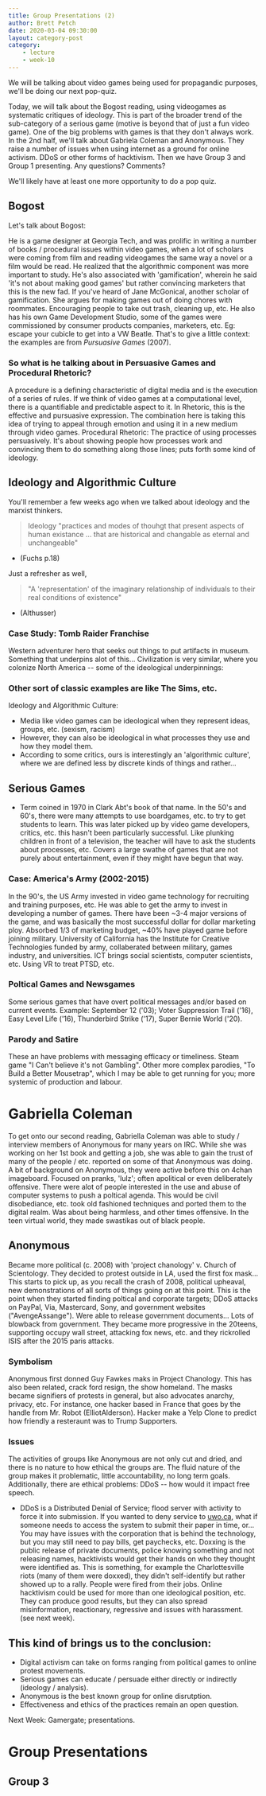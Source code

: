 ```yaml
---
title: Group Presentations (2)
author: Brett Petch
date: 2020-03-04 09:30:00
layout: category-post
category: 
    - lecture
    - week-10
---
```


We will be talking about video games being used for propagandic purposes, we'll be doing our next pop-quiz.

Today, we will talk about the Bogost reading, using videogames as systematic critiques of ideology. This is part of the broader trend of the sub-category of a serious game (motive is beyond that of just a fun video game). One of the big problems with games is that they don't always work. In the 2nd half, we'll talk about Gabriela Coleman and Anonymous. They raise a number of issues when using internet as a ground for online activism. DDoS or other forms of hacktivism. Then we have Group 3 and Group 1 presenting. Any questions? Comments?

We'll likely have at least one more opportunity to do a pop quiz.
## Bogost
Let's talk about Bogost:

He is a game designer at Georgia Tech, and was prolific in writing a number of books / procedural issues within video games, when a lot of scholars were coming from film and reading videogames the same way a novel or a film would be read. He realized that the algorithmic component was more important to study. He's also associated with 'gamification', wherein he said 'it's not about making good games' but rather convincing marketers that this is the new fad. If you've heard of Jane McGonical, another scholar of gamification. She argues for making games out of doing chores with roommates. Encouraging people to take out trash, cleaning up, etc. He also has his own Game Development Studio, some of the games were commissioned by consumer products companies, marketers, etc. Eg: escape your cubicle to get into a VW Beatle. That's to give a little context: the examples are from *Pursuasive Games* (2007).

### So what is he talking about in Persuasive Games and Procedural Rhetoric?
A procedure is a defining characteristic of digital media and is the execution of a series of rules. If we think of video games at a computational level, there is a quantifiable and predictable aspect to it. In Rhetoric, this is the effective and pursuasive expression. The combination here is taking this idea of trying to appeal through emotion and using it in a new medium through video games. Procedural Rhetoric: The practice of using processes persuasively. It's about showing people how processes work and convincing them to do something along those lines; puts forth some kind of ideology.

## Ideology and Algorithmic Culture
You'll remember a few weeks ago when we talked about ideology and the marxist thinkers.
>Ideology "practices and modes of thouhgt that present aspects of human existance ... that are historical and changable as eternal and unchangeable" 
- (Fuchs p.18)

Just a refresher as well,
> "A 'representation' of the imaginary relationship of individuals to their real conditions of existence"
- (Althusser)

### Case Study: Tomb Raider Franchise
Western adventurer hero that seeks out things to put artifacts in museum. Something that underpins alot of this... Civilization is very similar, where you colonize North America -- some of the ideological underpinnings: 

### Other sort of classic examples are like The Sims, etc.
Ideology and Algorithmic Culture:
- Media like video games can be ideological when they represent ideas, groups, etc. (sexism, racism)
- However, they can also be ideological in what processes they use and how they model them.
- According to some critics, ours is interestingly an 'algorithmic culture', where we are defined less by discrete kinds of things and rather...

## Serious Games
- Term coined in 1970 in Clark Abt's book of that name. In the 50's and 60's, there were many attempts to use boardgames, etc. to try to get students to learn. This was later picked up by video game developers, critics, etc. this hasn't been particularly successful. Like plunking children in front of a television, the teacher will have to ask the students about processes, etc. Covers a large swathe of games that are not purely about entertainment, even if they might have begun that way. 

### Case: America's Army (2002-2015)
In the 90's, the US Army invested in video game technology for recruiting and training purposes, etc. He was able to get the army to invest in developing a number of games. There have been ~3-4 major versions of the game, and was basically the most successful dollar for dollar marketing ploy. Absorbed 1/3 of marketing budget, ~40% have played game before joining military. University of California has the Institute for Creative Technologies funded by army, collaberated between military, games industry, and universities. ICT brings social scientists, computer scientists, etc. Using VR to treat PTSD, etc. 

### Poltical Games and Newsgames
Some serious games that have overt political messages and/or based on current events. Example: September 12 ('03); Voter Suppression Trail ('16), Easy Level Life ('16), Thunderbird Strike ('17), Super Bernie World ('20).

### Parody and Satire
These an have problems with messaging efficacy or timeliness. Steam game "I Can't believe it's not Gambling". Other more complex parodies, "To Build a Better Mousetrap", which I may be able to get running for you; more systemic of production and labour. 

# Gabriella Coleman
To get onto our second reading, Gabriella Coleman was able to study / interview members of Anonymous for many years on IRC. While she was working on her 1st book and getting a job, she was able to gain the trust of many of the people / etc. reported on some of that Anonymous was doing. A bit of background on Anonymous, they were active before this on 4chan imageboard. Focused on pranks, 'lulz'; often apolitical or even deliberately offensive. There were alot of people interested in the use and abuse of computer systems to push a poltical agenda. This would be civil disobediance, etc. took old fashioned techniques and ported them to the digital realm. Was about being harmless, and other times offensive. In the teen virtual world, they made swastikas out of black people.

## Anonymous 
Became more political (c. 2008) with 'project chanology' v. Church of Scientology. They decided to protest outside in LA, used the first fox mask...  This starts to pick up, as you recall the crash of 2008, political upheaval, new demonstrations of all sorts of things going on at this point. This is the point when they started finding poltical and corporate targets; DDoS attacks on PayPal, Via, Mastercard, Sony, and government websites ("AvengeAssange"). Were able to release government documents... Lots of blowback from government. They became more progressive in the 20teens, supporting occupy wall street, attacking fox news, etc. and they rickrolled ISIS after the 2015 paris attacks.

### Symbolism
Anonymous first donned Guy Fawkes maks in Project Chanology. This has also been related, crack ford resign, the show homeland. The masks became signifiers of protests in general, but also advocates anarchy, privacy, etc. For instance, one hacker based in France that goes by the handle from Mr. Robot (ElliotAlderson). Hacker make a Yelp Clone to predict how friendly a resteraunt was to Trump Supporters.

### Issues
The activities of groups like Anonymous are not only cut and dried, and there is no nature to how ethical the groups are. The fluid nature of the group makes it problematic, little accountability, no long term goals. Additionally, there are ethical problems: DDoS -- how would it impact free speech. 

- DDoS is a Distributed Denial of Service; flood server with activity to force it into submission. If you wanted to deny service to [uwo.ca](https://www.uwo.ca), what if someone needs to access the system to submit their paper in time, or... You may have issues with the corporation that is behind the technology, but you may still need to pay bills, get paychecks, etc. Doxxing is the public release of private documents, police knowing something and not releasing names, hacktivists would get their hands on who they thought were identified as. This is something, for example the Charlottesville riots (many of them were doxxed), they didn't self-identify but rather showed up to a rally. People were fired from their jobs. Online hacktivism could be used for more than one ideological position, etc. They can produce good results, but they can also spread misinformation, reactionary, regressive and issues with harassment. (see next week). 

## This kind of brings us to the conclusion:

- Digital activism can take on forms ranging from political games to online protest movements. 
- Serious games can educate / persuade either directly or indirectly (ideology / analysis). 
- Anonymous is the best known group for online disrutption. 
- Effectiveness and ethics of the practices remain an open question.

Next Week: Gamergate; presentations.

# Group Presentations

## Group 3


